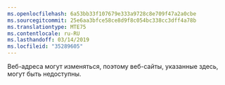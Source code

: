 ```yaml
---
ms.openlocfilehash: 6a53bb33f107679e333a9728c8e709f47a2a0cbe
ms.sourcegitcommit: 25e6aa3bfce58ce8d9f8c054bc338cc3dff4a78b
ms.translationtype: MTE75
ms.contentlocale: ru-RU
ms.lasthandoff: 03/14/2019
ms.locfileid: "35289605"
---
```

Веб-адреса могут изменяться, поэтому веб-сайты, указанные здесь, могут быть недоступны.